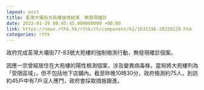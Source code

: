 ```yaml
---
layout: post
title: 荃灣大壩街大苑樓強檢結束　無發現確診
date: 2022-01-29 08:45:45.000000000 +08:00
link: https://news.rthk.hk/rthk/ch/component/k2/1631196-20220129.htm
categories: rthk
---
```


政府完成荃灣大壩街77-83號大苑樓的強制檢測行動，無發現確診個案。

因應一宗曾經居住在大苑樓的陽性檢測個案，涉及變異病毒株，當局將大苑樓列為「受限區域」，但不包括地下店鋪內。截至昨晚10時30分，政府檢測約75人，到訪約45戶中有7戶沒人應門，政府會採取措施跟進。
